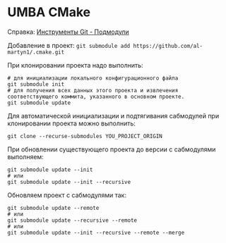 # UMBA CMake

Справка: [Инструменты Git - Подмодули](https://git-scm.com/book/ru/v2/%D0%98%D0%BD%D1%81%D1%82%D1%80%D1%83%D0%BC%D0%B5%D0%BD%D1%82%D1%8B-Git-%D0%9F%D0%BE%D0%B4%D0%BC%D0%BE%D0%B4%D1%83%D0%BB%D0%B8)

Добавление в проект: `git submodule add https://github.com/al-martyn1/.cmake.git`

При клонировании проекта надо выполнить:
```
# для инициализации локального конфигурационного файла
git submodule init
# для получения всех данных этого проекта и извлечения соответствующего коммита, указанного в основном проекте.
git submodule update 
```

Для автоматической инициализации и подтягивания сабмодулей при клонировании проекта можно выполнить:
```
git clone --recurse-submodules YOU_PROJECT_ORIGIN
```

При обновлении существующего проекта до версии с сабмодулями выполняем:
```
git submodule update --init
# или
git submodule update --init --recursive
```

Обновляем проект с сабмодулями так:
```
git submodule update --remote
# или
git submodule update --recursive --remote
# или
git submodule update --init --recursive --remote --merge
```

